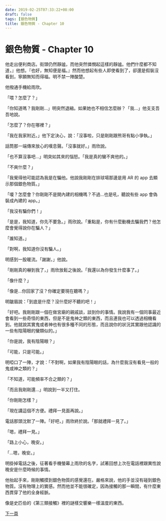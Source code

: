 ```yaml
---
date: 2019-02-25T07:33:22+08:00
draft: false
tags: [銀色物質]
title: 銀色物質 - Chapter 10
---
```


# 銀色物質 - Chapter 10

他走出便利商店。街頭仍然靜謐，而他突然憐憫起這樣的靜謐。他們什麼都不知道，』他想。『也好，無知便是福。』然而他想起有些人即使看到了，卻還是假裝沒看到，寧願無知而得福。明不禁一陣酸楚。

他撥通手機給雨欣。

「喂？怎麼了？」

「你知道嗎？我剛剛...」明突然退縮。如果她也不相信怎麼辦？「我...」他支支吾吾地說。

「怎麼了？你在哪裡？」

「我在我家附近。」他下定決心，說：「沒事啦，只是剛剛跟熊哥有點小爭執。」

話筒那一端傳來放心的嘆息聲。「沒事就好。」雨欣說。

「也不算沒事吧...」明突如其來的惱怒。「我是真的蠻不爽他的。」

「不爽什麼？」

「我覺得他可能認為我是在騙他。他說我剛剛在排球場那邊是用 AR 的 app 去顯示那個銀色物質。」

「嗄？怎麼會？你剛剛不是開內建的相機嗎？不過...也是吼，聽說有些 app 會偽裝成內建的 app。」

「我沒有騙你們！」

「是是，我知道，你先不要急。」雨欣說。「重點是，你有什麼動機去騙我們？他怎麼會覺得說你在騙人？」

「誰知道。」

「對啊，我知道你沒有騙人。」

明感到一股暖流。「謝謝，」他說。

「剛剛真的嚇到我了，」雨欣放鬆之後說。「我還以為你發生什麼事了。」

「像什麼？」

「像是...你回家了沒？你確定要現在聽嗎？」

明皺眉說：「到底是什麼？沒什麼好不聽的吧！」

「好吧。我剛剛跟一個在做宮廟的親戚談，談到你的事情。我說我有一個同事最近會看到一些奇怪的東西，但是不是鬼神之類的東西，而且連我也可以透過相機看到。他就說其實鬼或者神也有很多種不同的形態，而且說你的狀況其實跟他認識的一些有陰陽眼的蠻類似的。」

「你是說，我有陰陽眼？」

「可能，只是可能。」

明啞口了一陣，才說：「不對啊，如果我有陰陽眼的話，為什麼我沒有看見一般的鬼或神之類的？」

「不知道，可能頻率不合之類的？」

「而且我剛剛還...」明說到一半又打住。

「你剛剛怎樣？」

「現在講這個不方便。禮拜一見面再說。」

電話那頭沈默了一陣。「好吧，」雨欣終於說。「那就禮拜一見了。」

「嗯，禮拜一見。」

「路上小心，晚安。」

「...嗯，晚安。」

明掛掉電話之後，征著看手機螢幕上雨欣的名字，試著回想上次在電話裡跟異性說晚安是什麼時候的事情。

他抬起手來，剛剛觸摸到銀色物質的感覺還在。嚴格來說，他的手並沒有碰到銀色物質。沒有物理上的實感。然而他並不能很確定，因為接觸的那一瞬間，有什麼東西貫穿了他的全身經脈。

像是史匹伯的《第三類接觸》裡的謎樣交響樂一樣溫度的東西。

[下一頁][1]

[1]:	/short-stories/silver-matter_page-11.md